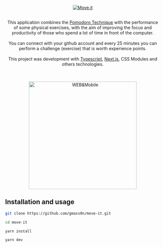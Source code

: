 <p align="center">
  <a href="https://github.com/gmass0n/move-it">
  <img src="./.github/logo.png" alt="Move.it">
</a>
<p align="center">
<br />
  This application combines the <a href="https://en.wikipedia.org/wiki/Pomodoro_Technique" target="_blank">Pomodoro Technique</a> with the performance of some physical exercises, with the aim of improving the focus and productivity of those who spend a lot of time in front of the computer.
<br />
<br />
  You can connect with your github account and every 25 minutes you can perform a challenge (exercise) that is worth experience points.
<br />
<br />
  This project was development with <a href="https://www.typescriptlang.org/" target="_blank">Typescript</a>, <a href="https://nextjs.org/" target="_blank">Next.js</a>, CSS Modules and others technologies.
<br />
<br />
<br />
<p align="center">
  <a href="https://github.com/gmass0n/move-it">
    <img src="./.github/web-mobile.png" alt="WEB&Mobile" height="350">
  </a>
</p>  

## Installation and usage

```bash
git clone https://github.com/gmass0n/move-it.git

cd move-it

yarn install

yarn dev
```
